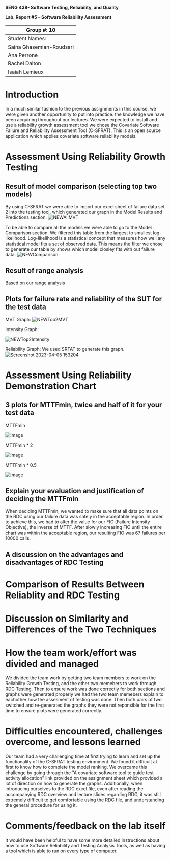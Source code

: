 **SENG 438- Software Testing, Reliability, and Quality**

**Lab. Report \#5 – Software Reliability Assessment**

| Group \#: 10              |  
| ------------------------- |
| Student Names:            |     
| Saina Ghasemian-Roudsari  |     
| Ana Perrone               |     
| Rachel Dalton             |     
| Isaiah Lemieux            |

# Introduction
In a much similar fashion to the previous assignments in this course, we were given another opportunity to put into practice: the knowledge we have been acquiring throughout our lectures. We were expected to install and use a reliability growth assessment tool we chose the Covariate Software Failure and Reliability Assessment Tool (C-SFRAT). This is an open source application which applies covariate software reliability models.

# Assessment Using Reliability Growth Testing 
Result of model comparison (selecting top two models)
----------------------------------------------------------
By using C-SFRAT we were able to import our excel sheet of faliure data set 2 into the testing tool, which generated our graph in the Model Results and Predictions section.
![NEWAllMVT](https://user-images.githubusercontent.com/76859857/230229747-27e6b89b-81d5-430b-801b-b22a1b58436b.png)


To be able to compare all the models we were able to go to the Model Comparison section. We filtered this table from the largest to smallest log-likelihood. Log-likelihood is a statistical concept that measures how well any statistical model fits a set of observed data. This means the filter we chose to generate our table by shows which model closley fits with out failure data.
![NEWComparison](https://user-images.githubusercontent.com/76859857/230229766-509cc067-748d-4d0b-8d5a-2fee83b054e9.png)


Result of range analysis
---------------------------------------
Based on our range analysis 


Plots for failure rate and reliability of the SUT for the test data
--------------------------------------------------------------------
MVT Graph:
![NEWTop2MVT](https://user-images.githubusercontent.com/76859857/230229801-ced19820-35da-4a06-82d7-8c68fb2cef76.png)

Intensity Graph:

![NEWTop2Intensity](https://user-images.githubusercontent.com/76859857/230229873-f69e0650-8b60-43f0-9875-e693b5df2cb6.png)

Reliability Graph: 
We used SRTAT to generate this graph.
![Screenshot 2023-04-05 153204](https://user-images.githubusercontent.com/76859857/230218702-5ba33132-5ce3-4497-9ce5-51217b0adfe9.png)



# Assessment Using Reliability Demonstration Chart 
3 plots for MTTFmin, twice and half of it for your test data
--------------------------------------------------------------------
MTTFmin

![image](https://user-images.githubusercontent.com/101215683/230160531-23307e4b-423d-4f7f-96d4-35c82a11d061.png)

MTTFmin * 2

![image](https://user-images.githubusercontent.com/101215683/230160760-4d336175-6e8e-4e24-9abe-b75752233a16.png)

MTTFmin * 0.5

![image](https://user-images.githubusercontent.com/101215683/230160883-e204c17f-c6f6-48c2-9d7f-a40c58c2c32b.png)


Explain your evaluation and justification of deciding the MTTFmin
-------------------------------------------------------------------
When deciding MTTFmin, we wanted to make sure that all data points on the RDC using our failure data was safely in the acceptable region. In order to achieve this, we had to alter the value for our FIO (Failure Intensity Objective), the inverse of MTTF. After slowly increasing FIO until the entire chart was within the acceptable region, our resulting FIO was 67 failures per 10000 calls.

A discussion on the advantages and disadvantages of RDC Testing
-----------------------------------------------------------------

# Comparison of Results Between Reliablity and RDC Testing


# Discussion on Similarity and Differences of the Two Techniques




# How the team work/effort was divided and managed
We divided the team work by getting two team members to work on the Reliability Growth Testing, and the other two memebers to work through RDC Testing. Then to ensure work was done correctly for both sections and graphs were generated properly we had the two team memebers explain to eachother how the assesment of testing was done. Then both pairs of two switched and re-generated the graphs they were not reponsible for the first time to ensure plots were generated correctly.


# Difficulties encountered, challenges overcome, and lessons learned
Our team had a very challenging time at first trying to learn and set up the functionality of the C-SFRAT testing environment. We found it difficult at first to know how to complete the model ranking. We overcame this challenge by going through the "A covariate software tool to guide test activity allocation" link provided on the assignment sheet which provided a lot of direction on how to generate the graphs.
Additionally, when introducing ourselves to the RDC excel file, even after reading the accompanying RDC overview and lecture slides regarding RDC, it was still extremely difficult to get comfortable using the RDC file, and understanding the general procedure for using it.


# Comments/feedback on the lab itself
It would have been helpful to have some more detailed instructions about how to use Software Reliability and Testing Analysis Tools, as well as having a tool which is able to run on every type of computer.
